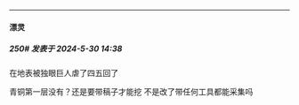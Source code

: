 ﻿
*****

####  漂灵  
##### 250#       发表于 2024-5-30 14:38

在地表被独眼巨人虐了四五回了

青铜第一层没有？还是要带稿子才能挖 不是改了带任何工具都能采集吗


